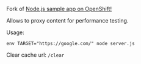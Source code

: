 Fork of [Node.js sample app on OpenShift!](https://github.com/openshift/nodejs-ex)

Allows to proxy content for performance testing.

Usage:

```
env TARGET="https://google.com/" node server.js
```

Clear cache url: `/clear`
